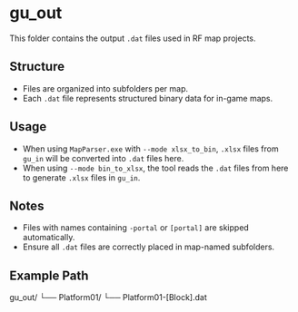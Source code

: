 # gu_out

This folder contains the output `.dat` files used in RF map projects.

## Structure

- Files are organized into subfolders per map.
- Each `.dat` file represents structured binary data for in-game maps.

## Usage

- When using `MapParser.exe` with `--mode xlsx_to_bin`, `.xlsx` files from `gu_in` will be converted into `.dat` files here.
- When using `--mode bin_to_xlsx`, the tool reads the `.dat` files from here to generate `.xlsx` files in `gu_in`.

## Notes

- Files with names containing `-portal` or `[portal]` are skipped automatically.
- Ensure all `.dat` files are correctly placed in map-named subfolders.

## Example Path
gu_out/
└── Platform01/
└── Platform01-[Block].dat
